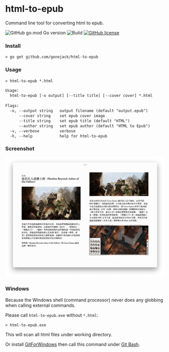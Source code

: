 # html-to-epub
Command line tool for converting html to epub.

![GitHub go.mod Go version](https://img.shields.io/github/go-mod/go-version/gonejack/html-to-epub)
![Build](https://github.com/gonejack/html-to-epub/actions/workflows/go.yml/badge.svg)
[![GitHub license](https://img.shields.io/github/license/gonejack/html-to-epub.svg?color=blue)](LICENSE)

### Install
```shell
> go get github.com/gonejack/html-to-epub
```

### Usage
```shell
> html-to-epub *.html
```
```
Usage:
  html-to-epub [-o output] [--title title] [--cover cover] *.html

Flags:
  -o, --output string   output filename (default "output.epub")
      --cover string    set epub cover image
      --title string    set epub title (default "HTML")
      --author string   set epub author (default "HTML to Epub")
  -v, --verbose         verbose
  -h, --help            help for html-to-epub
```

### Screenshot
![](screenshot.png)

### Windows
Because the Windows shell (command processor) never does any globbing when calling external commands. 

Please call `html-to-epub.exe` without `*.html`:
```shell
> html-to-epub.exe
```
This will scan all html files under working directory.

Or install [GitForWindows](https://gitforwindows.org/) then call this command under [Git Bash](https://www.educative.io/edpresso/how-to-install-git-bash-in-windows).

